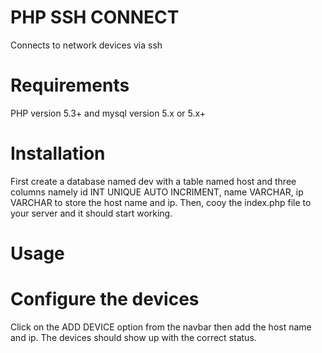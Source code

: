 # PHP SSH CONNECT
Connects to network devices via ssh

# Requirements
PHP version 5.3+ and mysql version 5.x or 5.x+

# Installation
First create a database named dev with a table named host and three columns namely id INT UNIQUE AUTO INCRIMENT, name VARCHAR, ip VARCHAR to store the host name and ip. Then, cooy the index.php file to your server and it should start working.

# Usage
# Configure the devices
Click on the ADD DEVICE option from the navbar then add the host name and ip.
The devices should show up with the correct status.
